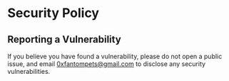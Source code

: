 # Security Policy

## Reporting a Vulnerability

If you believe you have found a vulnerability, please do not open a public issue, and email 0xfantompets@gmail.com to disclose any security vulnerabilities.
